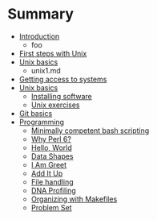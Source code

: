 # Summary

* [Introduction](README.md)
   * foo
* [First steps with Unix](first_steps_with_unix.md)
* [Unix basics](unixbasics1_md.md)
   * unix1.md
* [Getting access to systems](getting_access_to_systems.md)
* [Unix basics](unix_basics.md)
   * [Installing software](installing_software.md)
   * [Unix exercises](unix_exercises.md)
* [Git basics](git_basics.md)
* [Programming](programming.md)
   * [Minimally competent bash scripting](minimally_competent_bash_scripting.md)
   * [Why Perl 6?](first_steps_with_perl_6.md)
   * [Hello, World](hello,_world.md)
   * [Data Shapes](data_shapes.md)
   * [I Am Greet](i_am_greet.md)
   * [Add It Up](add_it_up.md)
   * [File handling](file_handling.md)
   * [DNA Profiling](dna_profiling.md)
   * [Organizing with Makefiles](organizing_with_makefiles.md)
   * [Problem Set](problem_set.md)

